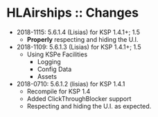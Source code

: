 # HLAirships :: Changes

* 2018-1115: 5.6.1.4 (Lisias) for KSP 1.4.1+; 1.5
	+ **Properly** respecting <F2> and hiding the U.I.
* 2018-1109: 5.6.1.3 (Lisias) for KSP 1.4.1+; 1.5
	+ Using KSPe Facilities
		- Logging
		- Config Data
		- Assets
* 2018-0710: 5.6.1.2 (lisias) for KSP 1.4.1
    + Recompile for KSP 1.4
    + Added ClickThroughBlocker support
	+ Respecting <F2> and hiding the U.I. as expected.
